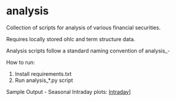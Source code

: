 # analysis

Collection of scripts for analysis of various financial securities.

Requires locally stored ohlc and term structure data. 

Analysis scripts follow a standard naming convention of analysis_<analysis type>-<symbol>

How to run:

1. Install requirements.txt 
2. Run analysis_*.py script  


Sample Output - Seasonal Intraday plots: 
[Intraday](https://github.com/doomed51/analysis/blob/main/screenshots/analysis_seasonal-intraday.JPG)]
